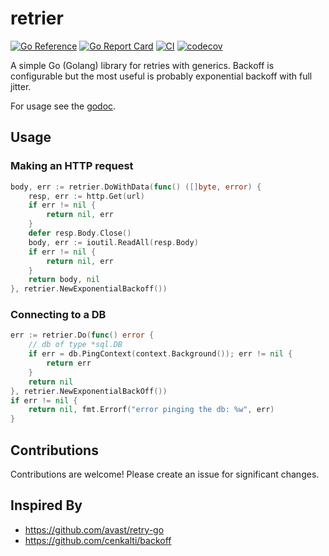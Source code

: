 # retrier

[![Go Reference](https://pkg.go.dev/badge/github.com/craigpastro/retrier.svg)](https://pkg.go.dev/github.com/craigpastro/retrier)
[![Go Report Card](https://goreportcard.com/badge/github.com/craigpastro/retrier)](https://goreportcard.com/report/github.com/craigpastro/retrier)
[![CI](https://github.com/craigpastro/retrier/actions/workflows/ci.yaml/badge.svg)](https://github.com/craigpastro/retrier/actions/workflows/ci.yaml)
[![codecov](https://codecov.io/github/craigpastro/retrier/branch/main/graph/badge.svg?token=00AJODX77Z)](https://codecov.io/github/craigpastro/retrier)

A simple Go (Golang) library for retries with generics. Backoff is configurable
but the most useful is probably exponential backoff with full jitter.

For usage see the [godoc](https://pkg.go.dev/github.com/craigpastro/retrier).

## Usage

### Making an HTTP request

```go
body, err := retrier.DoWithData(func() ([]byte, error) {
	resp, err := http.Get(url)
	if err != nil {
		return nil, err
	}
	defer resp.Body.Close()
	body, err := ioutil.ReadAll(resp.Body)
	if err != nil {
		return nil, err
	}
	return body, nil
}, retrier.NewExponentialBackoff())
```

### Connecting to a DB

```go
err := retrier.Do(func() error {
	// db of type *sql.DB
	if err = db.PingContext(context.Background()); err != nil {
		return err
	}
	return nil
}, retrier.NewExponentialBackOff())
if err != nil {
	return nil, fmt.Errorf("error pinging the db: %w", err)
}
```

## Contributions

Contributions are welcome! Please create an issue for significant changes.

## Inspired By

- https://github.com/avast/retry-go
- https://github.com/cenkalti/backoff
